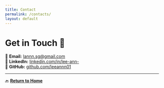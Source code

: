 ```yaml
---
title: Contact
permalink: /contacts/
layout: default
---
```


# Get in Touch 📩  

📧 **Email:** lannn.sg@gmail.com  
🔗 **LinkedIn:** [linkedin.com/in/lee-ann-](https://www.linkedin.com/in/lee-ann-/ )  
🔗 **GitHub:** [github.com/leeannn01](https://github.com/leeannn01/cybersecurity-portfolio.git)  

---
🔙 **[Return to Home](../index.md)**  